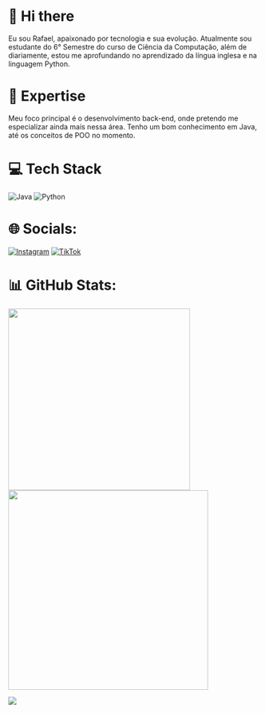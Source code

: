 # 👋 Hi there

Eu sou Rafael, apaixonado por tecnologia e sua evolução.
Atualmente sou estudante do 6° Semestre do curso de Ciência da Computação, além de diariamente, estou me aprofundando no aprendizado da língua inglesa e na linguagem Python.


# 🚀 Expertise

Meu foco principal é o desenvolvimento back-end, onde pretendo me especializar ainda mais nessa área.
Tenho um bom conhecimento em Java, até os conceitos de POO no momento.

# 💻 Tech Stack

![Java](https://img.shields.io/badge/java-%23ED8B00.svg?style=for-the-badge&logo=openjdk&logoColor=white) ![Python](https://img.shields.io/badge/python-3670A0?style=for-the-badge&logo=python&logoColor=ffdd54)

# 🌐 Socials:
[![Instagram](https://img.shields.io/badge/Instagram-%23E4405F.svg?logo=Instagram&logoColor=white)](https://instagram.com/rafaelmesquita700) [![TikTok](https://img.shields.io/badge/TikTok-%23000000.svg?logo=TikTok&logoColor=white)](https://tiktok.com/@rafaelmesquita700)

# 📊 GitHub Stats:
<img src="https://github-readme-stats-wheat-two-53.vercel.app/api?username=rafaelmesquita700&theme=neon&hide_border=false&include_all_commits=false&count_private=false"  width="364px" />                    <img src="https://github-readme-streak-stats.herokuapp.com/?user=rafaelmesquita700&theme=neon&hide_border=false"  width="400px" />



![](https://github-readme-stats-wheat-two-53.vercel.app/api/top-langs/?username=rafaelmesquita700&theme=neon&hide_border=false&include_all_commits=false&count_private=false&layout=compact)
